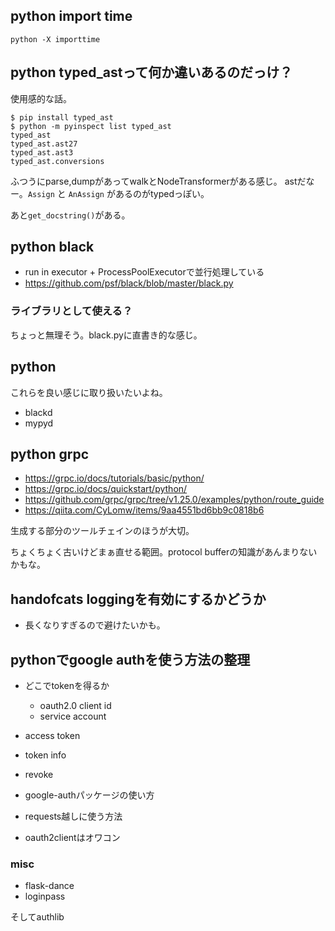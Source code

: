 ## python import time

```
python -X importtime
```

## python typed_astって何か違いあるのだっけ？

使用感的な話。

```console
$ pip install typed_ast
$ python -m pyinspect list typed_ast
typed_ast
typed_ast.ast27
typed_ast.ast3
typed_ast.conversions
```

ふつうにparse,dumpがあってwalkとNodeTransformerがある感じ。
astだなー。`Assign` と `AnAssign` があるのがtypedっぽい。

あと`get_docstring()`がある。

## python black

- run in executor + ProcessPoolExecutorで並行処理している
- https://github.com/psf/black/blob/master/black.py

### ライブラリとして使える？

ちょっと無理そう。black.pyに直書き的な感じ。

## python

これらを良い感じに取り扱いたいよね。

- blackd
- mypyd

## python grpc

- https://grpc.io/docs/tutorials/basic/python/
- https://grpc.io/docs/quickstart/python/
- https://github.com/grpc/grpc/tree/v1.25.0/examples/python/route_guide
- https://qiita.com/CyLomw/items/9aa4551bd6bb9c0818b6

生成する部分のツールチェインのほうが大切。

ちょくちょく古いけどまぁ直せる範囲。protocol bufferの知識があんまりないかもな。

## handofcats loggingを有効にするかどうか

- 長くなりすぎるので避けたいかも。

## pythonでgoogle authを使う方法の整理

- どこでtokenを得るか

  - oauth2.0 client id
  - service account

- access token
- token info
- revoke

- google-authパッケージの使い方
- requests越しに使う方法
- oauth2clientはオワコン

### misc

- flask-dance
- loginpass

そしてauthlib

